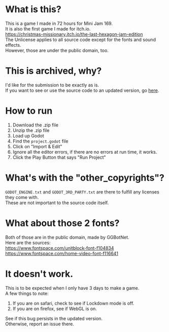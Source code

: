 # What is this?

This is a game I made in 72 hours for Mini Jam 169.  
It is also the first game I made for itch.io.    
https://christmas-missionary.itch.io/the-last-hexagon-jam-edition  
The Unlicense applies to all source code except for the fonts and sound effects.  
However, those are under the public domain, too.  

# This is archived, why?

I'd like for the submission to be exactly as is.  
If you want to see or use the source code to an updated version, go [here](https://github.com/Christmas-Missionary/The-Last-Hexagon).

# How to run 
1. Download the .zip file
2. Unzip the .zip file
3. Load up Godot
4. Find the `project.godot` file 
5. Click on "Import & Edit"
6. Ignore all the editor errors, if there are no errors at run time, it works.
7. Click the Play Button that says "Run Project"

# What's with the "other_copyrights"?

`GODOT_ENGINE.txt` and `GODOT_3RD_PARTY.txt` are there to fulfill any licenses they come with.  
These are not important to the source code itself.  

# What about those 2 fonts?
Both of those are in the public domain, made by GGBotNet.  
Here are the sources:  
https://www.fontspace.com/unitblock-font-f104834  
https://www.fontspace.com/home-video-font-f116641  

# It doesn't work.
This is to be expected when I only have 3 days to make a game.   
A few things to note:  
1. If you are on safari, check to see if Lockdown mode is off.  
2. If you are on firefox, see if WebGL is on.  

See if this bug persists in the updated version.  
Otherwise, report an issue there.  
